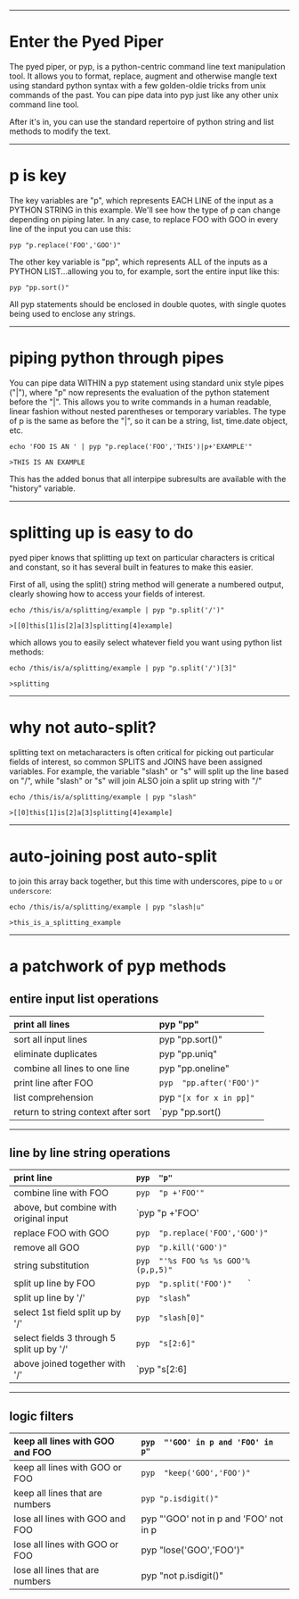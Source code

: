 
---

# Enter the Pyed Piper #

The pyed piper, or pyp, is a python-centric command line text manipulation tool.  It allows you to format, replace, augment
and otherwise mangle text using standard python syntax with a few golden-oldie tricks from unix commands
of the past. You can pipe data into pyp just like any other unix command line tool.


After it's in, you can use the standard repertoire of python string and list methods to modify the text.



---

# p is key #

The key variables
are "p", which represents EACH LINE of the input as a PYTHON STRING in this example. We'll see how the type of p can change depending on piping later.  In any case, to replace FOO with GOO in every line of the input you can use this:

```
pyp "p.replace('FOO','GOO')"
```

The other key variable is  "pp", which represents ALL of the                  inputs as a PYTHON LIST...allowing you to, for example, sort the entire input like this:

```
pyp "pp.sort()"
```

All pyp statements should be enclosed in double quotes, with single quotes being used to enclose any strings.

---

# piping python through pipes #


You can pipe data WITHIN a pyp statement using standard unix style pipes ("|"), where "p" now represents the
evaluation of the python statement before the "|".  This allows you to write commands in a human readable, linear fashion without nested parentheses or temporary variables.  The type of p is the same as before the "|", so it can be
a string, list, time.date object, etc.



```
echo 'FOO IS AN ' | pyp "p.replace('FOO','THIS')|p+'EXAMPLE'"

>THIS IS AN EXAMPLE
```
This has the added bonus that all interpipe subresults are available with the "history" variable.

---

# splitting up is easy to do #

pyed piper knows that splitting up text on particular characters is critical and constant, so it has several built in features to make this easier.

First of all, using the split() string method will generate a numbered output, clearly showing how to access your fields of interest.

```
echo /this/is/a/splitting/example | pyp "p.split('/')"

>[[0]this[1]is[2]a[3]splitting[4]example]

```

which allows you to easily select whatever field you want using python list methods:

```
echo /this/is/a/splitting/example | pyp "p.split('/')[3]"

>splitting
```

---

# why not auto-split? #
splitting text on metacharacters is often critical for picking out particular fields of interest,
so common SPLITS and JOINS have been assigned variables. For example, the variable
"slash" or "s" will split up the line based on "/", while "slash" or "s" will join ALSO join a split up string with "/"

```
echo /this/is/a/splitting/example | pyp "slash"

>[[0]this[1]is[2]a[3]splitting[4]example]

```

---

# auto-joining post auto-split #

to join this array back together, but this time with underscores, pipe to `u` or `underscore`:

```
echo /this/is/a/splitting/example | pyp "slash|u"

>this_is_a_splitting_example
```


---

# a patchwork of pyp methods #







## entire input list operations ##

|print all lines|pyp "pp"|
|:--------------|:-------|
|sort all input lines|pyp  "pp.sort()"|
|eliminate duplicates|pyp  "pp.uniq"                      |
|combine all lines to one line|pyp  "pp.oneline" |
|print line after FOO| `pyp  "pp.after('FOO')"` |
| list comprehension|pyp  `"[x for x in pp]"` |
|return to string context after sort  | `pyp  "pp.sort() | p"       ` |




---

## line by line string operations ##



|print line| `pyp  "p"  `|
|:---------|:------------|
|combine line with FOO|`pyp  "p +'FOO'"         `|
|above, but combine with original input| `pyp  "p +'FOO'| p + o"         `|
| replace FOO with GOO | `pyp  "p.replace('FOO','GOO')"`|
|remove all GOO|`pyp  "p.kill('GOO')"        `|
|string substitution |`pyp  "'%s FOO %s %s GOO'%(p,p,5)"`|
|split up line by FOO|`pyp  "p.split('FOO')"   ` `|
|split up line by '/' |`pyp  "slash`" |
|select 1st field split up by '/'| `pyp  "slash[0]"`|
|select fields 3 through 5 split up by '/'|` pyp  "s[2:6]"                           `|
|above joined together with '/'|`pyp  "s[2:6] | s"`|


---

## logic filters ##

|keep all lines with GOO and FOO| `pyp  "'GOO' in p and 'FOO' in p"`|
|:------------------------------|:----------------------------------|
|keep all lines with GOO or FOO|`pyp  "keep('GOO','FOO')"     `|
|keep all lines that are numbers|`pyp "p.isdigit()"`|
|lose all lines with GOO and FOO|pyp "'GOO' not in p and 'FOO' not in p|
|lose all lines with GOO or FOO|pyp  "lose('GOO','FOO')"|
|lose all lines that are numbers|pyp  "not p.isdigit()"|
